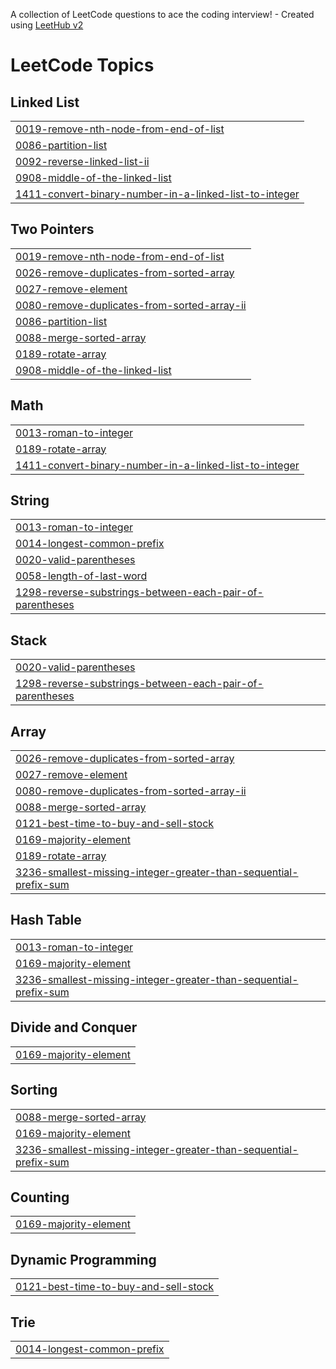 A collection of LeetCode questions to ace the coding interview! - Created using [LeetHub v2](https://github.com/arunbhardwaj/LeetHub-2.0)
<!---LeetCode Topics Start-->
# LeetCode Topics
## Linked List
|  |
| ------- |
| [0019-remove-nth-node-from-end-of-list](https://github.com/Alex-SH-Ahn/LeetCode/tree/master/0019-remove-nth-node-from-end-of-list) |
| [0086-partition-list](https://github.com/Alex-SH-Ahn/LeetCode/tree/master/0086-partition-list) |
| [0092-reverse-linked-list-ii](https://github.com/Alex-SH-Ahn/LeetCode/tree/master/0092-reverse-linked-list-ii) |
| [0908-middle-of-the-linked-list](https://github.com/Alex-SH-Ahn/LeetCode/tree/master/0908-middle-of-the-linked-list) |
| [1411-convert-binary-number-in-a-linked-list-to-integer](https://github.com/Alex-SH-Ahn/LeetCode/tree/master/1411-convert-binary-number-in-a-linked-list-to-integer) |
## Two Pointers
|  |
| ------- |
| [0019-remove-nth-node-from-end-of-list](https://github.com/Alex-SH-Ahn/LeetCode/tree/master/0019-remove-nth-node-from-end-of-list) |
| [0026-remove-duplicates-from-sorted-array](https://github.com/Alex-SH-Ahn/LeetCode/tree/master/0026-remove-duplicates-from-sorted-array) |
| [0027-remove-element](https://github.com/Alex-SH-Ahn/LeetCode/tree/master/0027-remove-element) |
| [0080-remove-duplicates-from-sorted-array-ii](https://github.com/Alex-SH-Ahn/LeetCode/tree/master/0080-remove-duplicates-from-sorted-array-ii) |
| [0086-partition-list](https://github.com/Alex-SH-Ahn/LeetCode/tree/master/0086-partition-list) |
| [0088-merge-sorted-array](https://github.com/Alex-SH-Ahn/LeetCode/tree/master/0088-merge-sorted-array) |
| [0189-rotate-array](https://github.com/Alex-SH-Ahn/LeetCode/tree/master/0189-rotate-array) |
| [0908-middle-of-the-linked-list](https://github.com/Alex-SH-Ahn/LeetCode/tree/master/0908-middle-of-the-linked-list) |
## Math
|  |
| ------- |
| [0013-roman-to-integer](https://github.com/Alex-SH-Ahn/LeetCode/tree/master/0013-roman-to-integer) |
| [0189-rotate-array](https://github.com/Alex-SH-Ahn/LeetCode/tree/master/0189-rotate-array) |
| [1411-convert-binary-number-in-a-linked-list-to-integer](https://github.com/Alex-SH-Ahn/LeetCode/tree/master/1411-convert-binary-number-in-a-linked-list-to-integer) |
## String
|  |
| ------- |
| [0013-roman-to-integer](https://github.com/Alex-SH-Ahn/LeetCode/tree/master/0013-roman-to-integer) |
| [0014-longest-common-prefix](https://github.com/Alex-SH-Ahn/LeetCode/tree/master/0014-longest-common-prefix) |
| [0020-valid-parentheses](https://github.com/Alex-SH-Ahn/LeetCode/tree/master/0020-valid-parentheses) |
| [0058-length-of-last-word](https://github.com/Alex-SH-Ahn/LeetCode/tree/master/0058-length-of-last-word) |
| [1298-reverse-substrings-between-each-pair-of-parentheses](https://github.com/Alex-SH-Ahn/LeetCode/tree/master/1298-reverse-substrings-between-each-pair-of-parentheses) |
## Stack
|  |
| ------- |
| [0020-valid-parentheses](https://github.com/Alex-SH-Ahn/LeetCode/tree/master/0020-valid-parentheses) |
| [1298-reverse-substrings-between-each-pair-of-parentheses](https://github.com/Alex-SH-Ahn/LeetCode/tree/master/1298-reverse-substrings-between-each-pair-of-parentheses) |
## Array
|  |
| ------- |
| [0026-remove-duplicates-from-sorted-array](https://github.com/Alex-SH-Ahn/LeetCode/tree/master/0026-remove-duplicates-from-sorted-array) |
| [0027-remove-element](https://github.com/Alex-SH-Ahn/LeetCode/tree/master/0027-remove-element) |
| [0080-remove-duplicates-from-sorted-array-ii](https://github.com/Alex-SH-Ahn/LeetCode/tree/master/0080-remove-duplicates-from-sorted-array-ii) |
| [0088-merge-sorted-array](https://github.com/Alex-SH-Ahn/LeetCode/tree/master/0088-merge-sorted-array) |
| [0121-best-time-to-buy-and-sell-stock](https://github.com/Alex-SH-Ahn/LeetCode/tree/master/0121-best-time-to-buy-and-sell-stock) |
| [0169-majority-element](https://github.com/Alex-SH-Ahn/LeetCode/tree/master/0169-majority-element) |
| [0189-rotate-array](https://github.com/Alex-SH-Ahn/LeetCode/tree/master/0189-rotate-array) |
| [3236-smallest-missing-integer-greater-than-sequential-prefix-sum](https://github.com/Alex-SH-Ahn/LeetCode/tree/master/3236-smallest-missing-integer-greater-than-sequential-prefix-sum) |
## Hash Table
|  |
| ------- |
| [0013-roman-to-integer](https://github.com/Alex-SH-Ahn/LeetCode/tree/master/0013-roman-to-integer) |
| [0169-majority-element](https://github.com/Alex-SH-Ahn/LeetCode/tree/master/0169-majority-element) |
| [3236-smallest-missing-integer-greater-than-sequential-prefix-sum](https://github.com/Alex-SH-Ahn/LeetCode/tree/master/3236-smallest-missing-integer-greater-than-sequential-prefix-sum) |
## Divide and Conquer
|  |
| ------- |
| [0169-majority-element](https://github.com/Alex-SH-Ahn/LeetCode/tree/master/0169-majority-element) |
## Sorting
|  |
| ------- |
| [0088-merge-sorted-array](https://github.com/Alex-SH-Ahn/LeetCode/tree/master/0088-merge-sorted-array) |
| [0169-majority-element](https://github.com/Alex-SH-Ahn/LeetCode/tree/master/0169-majority-element) |
| [3236-smallest-missing-integer-greater-than-sequential-prefix-sum](https://github.com/Alex-SH-Ahn/LeetCode/tree/master/3236-smallest-missing-integer-greater-than-sequential-prefix-sum) |
## Counting
|  |
| ------- |
| [0169-majority-element](https://github.com/Alex-SH-Ahn/LeetCode/tree/master/0169-majority-element) |
## Dynamic Programming
|  |
| ------- |
| [0121-best-time-to-buy-and-sell-stock](https://github.com/Alex-SH-Ahn/LeetCode/tree/master/0121-best-time-to-buy-and-sell-stock) |
## Trie
|  |
| ------- |
| [0014-longest-common-prefix](https://github.com/Alex-SH-Ahn/LeetCode/tree/master/0014-longest-common-prefix) |
<!---LeetCode Topics End-->